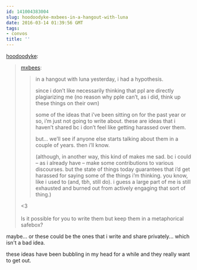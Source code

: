 ```yaml
---
id: 141004383004
slug: hoodoodyke-mxbees-in-a-hangout-with-luna
date: 2016-03-14 01:39:56 GMT
tags:
- convos
title: ''
---
```

<p><a class="tumblr_blog" href="http://hoodoodyke.tumblr.com/post/141003923964">hoodoodyke</a>:</p>
<blockquote>
<p><a class="tumblr_blog" href="http://mxbees.tumblr.com/post/140965928344">mxbees</a>:</p>
<blockquote>
<p>in a hangout with luna yesterday, i had a hypothesis.</p>

<p>since i don’t like necessarily thinking that ppl are directly plagiarizing me (no reason why pple can’t, as i did, think up these things on their own)</p>

<p>some of the ideas that i’ve been sitting on for the past year or so, i’m just not going to write about. these are ideas that i haven’t shared bc i don’t feel like getting harassed over them.</p>

<p>but… we’ll see if anyone else starts talking about them in a couple of years. then i’ll know.</p>

<p>(although, in another way, this kind of makes me sad. bc i could – as i already have – make some contributions to various discourses. but the state of things today guarantees that i’d get harassed for saying some of the things i’m thinking. you know, like i used to (and, tbh, still do). i guess a large part of me is still exhausted and burned out from actively engaging that sort of thing.)</p>
</blockquote>
<p>&lt;3<br><br>Is it possible for you to write them but keep them in a metaphorical safebox?</p>
</blockquote>

maybe... or these could be the ones that i write and share privately... which isn't a bad idea.

these ideas have been bubbling in my head for a while and they really want to get out.